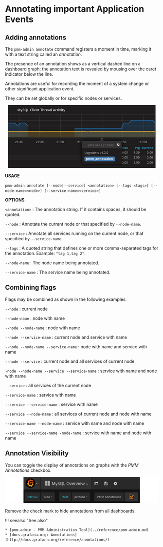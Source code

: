 # Annotating important Application Events

## Adding annotations

The `pmm-admin annotate` command registers a moment in time, marking it with a text string called an *annotation*.

The presence of an annotation shows as a vertical dashed line on a dashboard graph; the annotation text is revealed by mousing over the caret indicator below the line.

Annotations are useful for recording the moment of a system change or other significant application event.

They can be set globally or for specific nodes or services.

![image](../_images/pmm-server.mysql-overview.mysql-client-thread-activity.1.png)

**USAGE**

`pmm-admin annotate [--node|--service] <annotation> [--tags <tags>] [--node-name=<node>] [--service-name=<service>]`

**OPTIONS**

`<annotation>`
: The annotation string. If it contains spaces, it should be quoted.

`--node`
: Annotate the current node or that specified by `--node-name`.

`--service`
: Annotate all services running on the current node, or that specified by `--service-name`.

`--tags`
: A quoted string that defines one or more comma-separated tags for the annotation. Example: `"tag 1,tag 2"`.

`--node-name`
: The node name being annotated.

`--service-name`
: The service name being annotated.

## Combining flags

Flags may be combined as shown in the following examples.

`--node`
: current node

`--node-name`
: node with name

`--node --node-name`
: node with name

`--node --service-name`
: current node and service with name

`--node --node-name --service-name`
: node with name and service with name

`--node --service`
: current node and all services of current node

`-node --node-name --service --service-name`
: service with name and node with name

`--service`
: all services of the current node

`--service-name`
: service with name

`--service --service-name`
: service with name

`--service --node-name`
: all services of current node and node with name

`--service-name --node-name`
: service with name and node with name

`--service --service-name -node-name`
: service with name and node with name

## Annotation Visibility

You can toggle the display of annotations on graphs with the *PMM Annotations* checkbox.

![image](../_images/pmm-server.pmm-annotations.png)

Remove the check mark to hide annotations from all dashboards.

!!! seealso "See also"

    * [pmm-admin - PMM Administration Tool](../reference/pmm-admin.md)
    * [docs.grafana.org: Annotations](http://docs.grafana.org/reference/annotations/)
